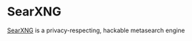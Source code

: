 # SearXNG

[SearXNG](https://github.com/searxng/searxng) is a privacy-respecting, hackable metasearch engine
